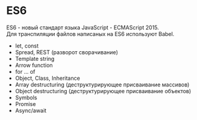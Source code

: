 # ES6
ES6 - новый стандарт языка JavaScript - ECMAScript 2015.  
Для транспиляции файлов написаных на ES6 используют Babel.  

- let, const
- Spread, REST (разворот сворачивание)
- Template string
- Arrow function
- for ... of
- Object, Class, Inheritance
- Array destructuring (деструктурирующее присваивание массивов)
- Object destructuring (деструктурирующее присваивание объектов)
- Symbols
- Promise
- Async/await
